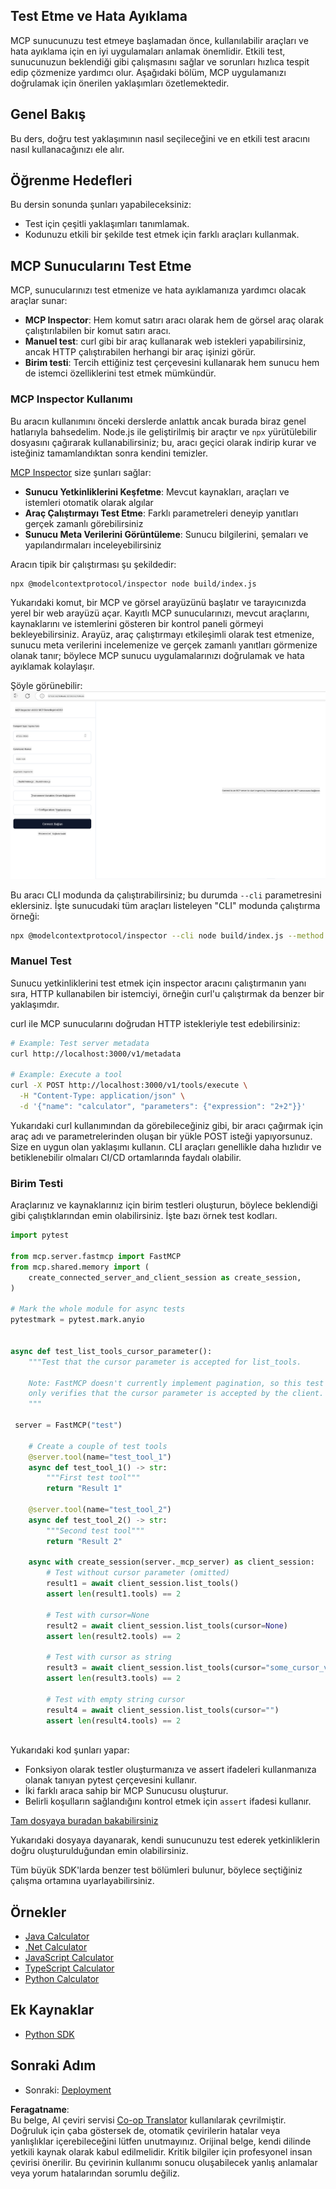 <!--
CO_OP_TRANSLATOR_METADATA:
{
  "original_hash": "4e34e34e84f013e73c7eaa6d09884756",
  "translation_date": "2025-07-13T22:00:24+00:00",
  "source_file": "03-GettingStarted/08-testing/README.md",
  "language_code": "tr"
}
-->
## Test Etme ve Hata Ayıklama

MCP sunucunuzu test etmeye başlamadan önce, kullanılabilir araçları ve hata ayıklama için en iyi uygulamaları anlamak önemlidir. Etkili test, sunucunuzun beklendiği gibi çalışmasını sağlar ve sorunları hızlıca tespit edip çözmenize yardımcı olur. Aşağıdaki bölüm, MCP uygulamanızı doğrulamak için önerilen yaklaşımları özetlemektedir.

## Genel Bakış

Bu ders, doğru test yaklaşımının nasıl seçileceğini ve en etkili test aracını nasıl kullanacağınızı ele alır.

## Öğrenme Hedefleri

Bu dersin sonunda şunları yapabileceksiniz:

- Test için çeşitli yaklaşımları tanımlamak.
- Kodunuzu etkili bir şekilde test etmek için farklı araçları kullanmak.

## MCP Sunucularını Test Etme

MCP, sunucularınızı test etmenize ve hata ayıklamanıza yardımcı olacak araçlar sunar:

- **MCP Inspector**: Hem komut satırı aracı olarak hem de görsel araç olarak çalıştırılabilen bir komut satırı aracı.
- **Manuel test**: curl gibi bir araç kullanarak web istekleri yapabilirsiniz, ancak HTTP çalıştırabilen herhangi bir araç işinizi görür.
- **Birim testi**: Tercih ettiğiniz test çerçevesini kullanarak hem sunucu hem de istemci özelliklerini test etmek mümkündür.

### MCP Inspector Kullanımı

Bu aracın kullanımını önceki derslerde anlattık ancak burada biraz genel hatlarıyla bahsedelim. Node.js ile geliştirilmiş bir araçtır ve `npx` yürütülebilir dosyasını çağırarak kullanabilirsiniz; bu, aracı geçici olarak indirip kurar ve isteğiniz tamamlandıktan sonra kendini temizler.

[MCP Inspector](https://github.com/modelcontextprotocol/inspector) size şunları sağlar:

- **Sunucu Yetkinliklerini Keşfetme**: Mevcut kaynakları, araçları ve istemleri otomatik olarak algılar
- **Araç Çalıştırmayı Test Etme**: Farklı parametreleri deneyip yanıtları gerçek zamanlı görebilirsiniz
- **Sunucu Meta Verilerini Görüntüleme**: Sunucu bilgilerini, şemaları ve yapılandırmaları inceleyebilirsiniz

Aracın tipik bir çalıştırması şu şekildedir:

```bash
npx @modelcontextprotocol/inspector node build/index.js
```

Yukarıdaki komut, bir MCP ve görsel arayüzünü başlatır ve tarayıcınızda yerel bir web arayüzü açar. Kayıtlı MCP sunucularınızı, mevcut araçlarını, kaynaklarını ve istemlerini gösteren bir kontrol paneli görmeyi bekleyebilirsiniz. Arayüz, araç çalıştırmayı etkileşimli olarak test etmenize, sunucu meta verilerini incelemenize ve gerçek zamanlı yanıtları görmenize olanak tanır; böylece MCP sunucu uygulamalarınızı doğrulamak ve hata ayıklamak kolaylaşır.

Şöyle görünebilir: ![Inspector](../../../../translated_images/connect.141db0b2bd05f096fb1dd91273771fd8b2469d6507656c3b0c9df4b3c5473929.tr.png)

Bu aracı CLI modunda da çalıştırabilirsiniz; bu durumda `--cli` parametresini eklersiniz. İşte sunucudaki tüm araçları listeleyen "CLI" modunda çalıştırma örneği:

```sh
npx @modelcontextprotocol/inspector --cli node build/index.js --method tools/list
```

### Manuel Test

Sunucu yetkinliklerini test etmek için inspector aracını çalıştırmanın yanı sıra, HTTP kullanabilen bir istemciyi, örneğin curl'u çalıştırmak da benzer bir yaklaşımdır.

curl ile MCP sunucularını doğrudan HTTP istekleriyle test edebilirsiniz:

```bash
# Example: Test server metadata
curl http://localhost:3000/v1/metadata

# Example: Execute a tool
curl -X POST http://localhost:3000/v1/tools/execute \
  -H "Content-Type: application/json" \
  -d '{"name": "calculator", "parameters": {"expression": "2+2"}}'
```

Yukarıdaki curl kullanımından da görebileceğiniz gibi, bir aracı çağırmak için araç adı ve parametrelerinden oluşan bir yükle POST isteği yapıyorsunuz. Size en uygun olan yaklaşımı kullanın. CLI araçları genellikle daha hızlıdır ve betiklenebilir olmaları CI/CD ortamlarında faydalı olabilir.

### Birim Testi

Araçlarınız ve kaynaklarınız için birim testleri oluşturun, böylece beklendiği gibi çalıştıklarından emin olabilirsiniz. İşte bazı örnek test kodları.

```python
import pytest

from mcp.server.fastmcp import FastMCP
from mcp.shared.memory import (
    create_connected_server_and_client_session as create_session,
)

# Mark the whole module for async tests
pytestmark = pytest.mark.anyio


async def test_list_tools_cursor_parameter():
    """Test that the cursor parameter is accepted for list_tools.

    Note: FastMCP doesn't currently implement pagination, so this test
    only verifies that the cursor parameter is accepted by the client.
    """

 server = FastMCP("test")

    # Create a couple of test tools
    @server.tool(name="test_tool_1")
    async def test_tool_1() -> str:
        """First test tool"""
        return "Result 1"

    @server.tool(name="test_tool_2")
    async def test_tool_2() -> str:
        """Second test tool"""
        return "Result 2"

    async with create_session(server._mcp_server) as client_session:
        # Test without cursor parameter (omitted)
        result1 = await client_session.list_tools()
        assert len(result1.tools) == 2

        # Test with cursor=None
        result2 = await client_session.list_tools(cursor=None)
        assert len(result2.tools) == 2

        # Test with cursor as string
        result3 = await client_session.list_tools(cursor="some_cursor_value")
        assert len(result3.tools) == 2

        # Test with empty string cursor
        result4 = await client_session.list_tools(cursor="")
        assert len(result4.tools) == 2
    
```

Yukarıdaki kod şunları yapar:

- Fonksiyon olarak testler oluşturmanıza ve assert ifadeleri kullanmanıza olanak tanıyan pytest çerçevesini kullanır.
- İki farklı araca sahip bir MCP Sunucusu oluşturur.
- Belirli koşulların sağlandığını kontrol etmek için `assert` ifadesi kullanır.

[Tam dosyaya buradan bakabilirsiniz](https://github.com/modelcontextprotocol/python-sdk/blob/main/tests/client/test_list_methods_cursor.py)

Yukarıdaki dosyaya dayanarak, kendi sunucunuzu test ederek yetkinliklerin doğru oluşturulduğundan emin olabilirsiniz.

Tüm büyük SDK'larda benzer test bölümleri bulunur, böylece seçtiğiniz çalışma ortamına uyarlayabilirsiniz.

## Örnekler

- [Java Calculator](../samples/java/calculator/README.md)
- [.Net Calculator](../../../../03-GettingStarted/samples/csharp)
- [JavaScript Calculator](../samples/javascript/README.md)
- [TypeScript Calculator](../samples/typescript/README.md)
- [Python Calculator](../../../../03-GettingStarted/samples/python)

## Ek Kaynaklar

- [Python SDK](https://github.com/modelcontextprotocol/python-sdk)

## Sonraki Adım

- Sonraki: [Deployment](../09-deployment/README.md)

**Feragatname**:  
Bu belge, AI çeviri servisi [Co-op Translator](https://github.com/Azure/co-op-translator) kullanılarak çevrilmiştir. Doğruluk için çaba göstersek de, otomatik çevirilerin hatalar veya yanlışlıklar içerebileceğini lütfen unutmayınız. Orijinal belge, kendi dilinde yetkili kaynak olarak kabul edilmelidir. Kritik bilgiler için profesyonel insan çevirisi önerilir. Bu çevirinin kullanımı sonucu oluşabilecek yanlış anlamalar veya yorum hatalarından sorumlu değiliz.